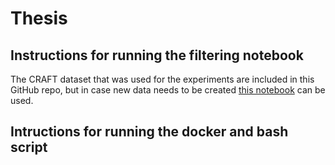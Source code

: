 # Thesis
## Instructions for running the filtering notebook
The CRAFT dataset that was used for the experiments are included in this GitHub repo, but in case new data needs to be created [this notebook](https://colab.research.google.com/drive/1TS7PDjWK3bSDwUd3u7TGozFRR4YYGvCD?usp=sharing) can be used.
## Intructions for running the docker and bash script
